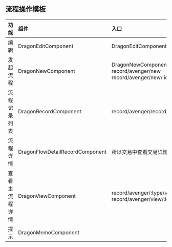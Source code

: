 ## 流程操作模板

|功能 |组件 |入口 | 
|:----|:----|:----|
|编辑|    DragonEditComponent     |  DragonEditComponent     |   
|发起流程|   DragonNewComponent      | DragonNewComponent record/avenger/new     record/avenger/new/:id/:relatedRecordId |   
|流程记录列表|      DragonRecordComponent   | record/avenger/record/:id         |   
|流程详情|     DragonFlowDetailRecordComponent    |    所以交易中查看交易详情   |   
|查看主流程详情|     DragonViewComponent    |   record/avenger/:type/view/:id    record/avenger/view/:id |   
|提示|      DragonMemoComponent   |       |   
